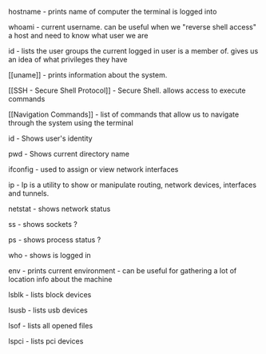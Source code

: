 hostname - prints name of computer the terminal is logged into

whoami - current username. can be useful when we "reverse shell access" a host and need to know what user we are

id - lists the user groups the current logged in user is a member of. gives us an idea of what privileges they have

[[uname]] - prints information about the system.

[[SSH - Secure Shell Protocol]] - Secure Shell. allows access to execute commands

[[Navigation Commands]] - list of commands that allow us to navigate through the system using the terminal

id - Shows user's identity

pwd - Shows current directory name

ifconfig - used to assign or view network interfaces

ip - Ip is a utility to show or manipulate routing, network devices, interfaces and tunnels.

netstat - shows network status

ss - shows sockets ?

ps - shows process status ?

who - shows is logged in

env - prints current environment - can be useful for gathering a lot of location info about the machine

lsblk - lists block devices

lsusb - lists usb devices

lsof - lists all opened files 

lspci - lists pci devices
